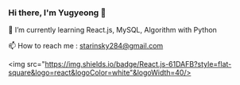### Hi there, I'm Yugyeong 👋

🌱 I’m currently learning React.js, MySQL, Algorithm with Python  

📫 How to reach me : starinsky284@gmail.com


<img src="https://img.shields.io/badge/React.js-61DAFB?style=flat-square&logo=react&logoColor=white"&logoWidth=40/>


<!--
**suddks/suddks** is a ✨ _special_ ✨ repository because its `README.md` (this file) appears on your GitHub profile.

Here are some ideas to get you started:

- 🔭 I’m currently working on ...
- 🌱 I’m currently learning ...
- 👯 I’m looking to collaborate on ...
- 🤔 I’m looking for help with ...
- 💬 Ask me about ...
- 📫 How to reach me: ...
- 😄 Pronouns: ...
- ⚡ Fun fact: ...
-->
